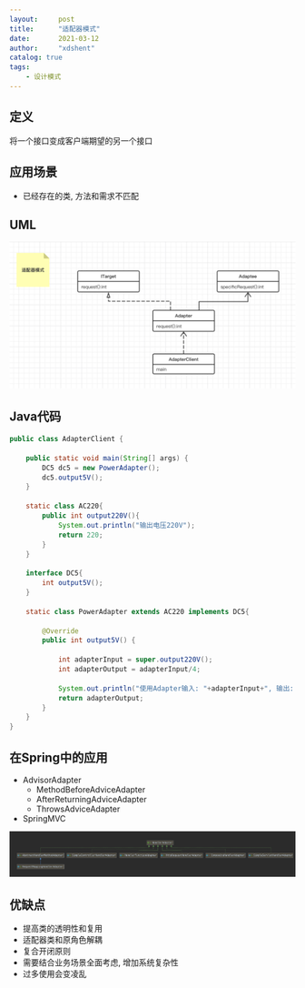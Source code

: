 ```yaml
---
layout:     post
title:      "适配器模式"
date:       2021-03-12
author:     "xdshent"
catalog: true
tags:
    - 设计模式
---
```


## 定义

将一个接口变成客户端期望的另一个接口



## 应用场景

* 已经存在的类, 方法和需求不匹配



## UML

![](/img/assets/java-design-pattern/adapter/adapter.png)



## Java代码

```java
public class AdapterClient {

    public static void main(String[] args) {
        DC5 dc5 = new PowerAdapter();
        dc5.output5V();
    }

    static class AC220{
        public int output220V(){
            System.out.println("输出电压220V");
            return 220;
        }
    }

    interface DC5{
        int output5V();
    }

    static class PowerAdapter extends AC220 implements DC5{

        @Override
        public int output5V() {

            int adapterInput = super.output220V();
            int adapterOutput = adapterInput/4;

            System.out.println("使用Adapter输入: "+adapterInput+", 输出: "+adapterOutput);
            return adapterOutput;
        }
    }
}
```



## 在Spring中的应用

* AdvisorAdapter
  * MethodBeforeAdviceAdapter
  * AfterReturningAdviceAdapter
  * ThrowsAdviceAdapter
* SpringMVC

![](/img/assets/java-design-pattern/adapter/handler-adapter.png)



## 优缺点

* 提高类的透明性和复用
* 适配器类和原角色解耦
* 复合开闭原则
* 需要结合业务场景全面考虑, 增加系统复杂性
* 过多使用会变凌乱